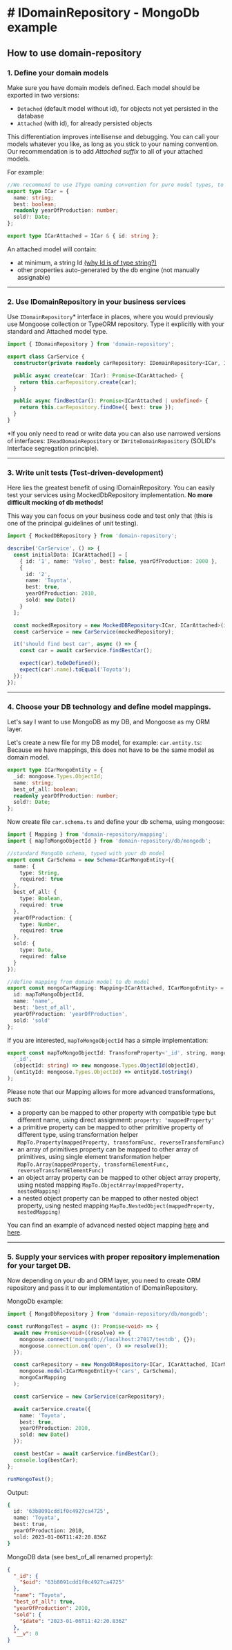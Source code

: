 # # IDomainRepository - MongoDb example

## How to use domain-repository

### 1. Define your domain models

Make sure you have domain models defined. Each model should be exported in two versions:

- `Detached` (default model without id), for objects not yet persisted in the database
- `Attached` (with id), for already persisted objects

This differentiation improves intellisense and debugging. You can call your models whatever you like, as long as you stick to your naming convention. Our recommendation is to add _Attached suffix_ to all of your attached models.

For example:

```typescript
//We recommend to use IType naming convention for pure model types, to distinguish them from classes
export type ICar = {
  name: string;
  best: boolean;
  readonly yearOfProduction: number;
  sold?: Date;
};

export type ICarAttached = ICar & { id: string };
```

An attached model will contain:

- at minimum, a string Id [(why Id is of type string?)](https://github.com/lukaszwilisowski/domain-repository/blob/main/DISCUSSION.md#6-why-object-id-should-be-of-type-string)
- other properties auto-generated by the db engine (not manually assignable)

---

### 2. Use IDomainRepository in your business services

Use `IDomainRepository`\* interface in places, where you would previously use Mongoose collection or TypeORM repository. Type it explicitly with your standard and Attached model type.

```typescript
import { IDomainRepository } from 'domain-repository';

export class CarService {
  constructor(private readonly carRepository: IDomainRepository<ICar, ICarAttached>) {}

  public async create(car: ICar): Promise<ICarAttached> {
    return this.carRepository.create(car);
  }

  public async findBestCar(): Promise<ICarAttached | undefined> {
    return this.carRepository.findOne({ best: true });
  }
}
```

\*If you only need to read or write data you can also use narrowed versions of interfaces: `IReadDomainRepository` or `IWriteDomainRepository` (SOLID's Interface segregation principle).

---

### 3. Write unit tests (Test-driven-development)

Here lies the greatest benefit of using IDomainRepository. You can easily test your services using MockedDbRepository implementation. **No more difficult mocking of db methods!**

This way you can focus on your business code and test only that (this is one of the principal guidelines of unit testing).

```typescript
import { MockedDBRepository } from 'domain-repository';

describe('CarService', () => {
  const initialData: ICarAttached[] = [
    { id: '1', name: 'Volvo', best: false, yearOfProduction: 2000 },
    {
      id: '2',
      name: 'Toyota',
      best: true,
      yearOfProduction: 2010,
      sold: new Date()
    }
  ];

  const mockedRepository = new MockedDBRepository<ICar, ICarAttached>(initialData);
  const carService = new CarService(mockedRepository);

  it('should find best car', async () => {
    const car = await carService.findBestCar();

    expect(car).toBeDefined();
    expect(car!.name).toEqual('Toyota');
  });
});
```

---

### 4. Choose your DB technology and define model mappings.

Let's say I want to use MongoDB as my DB, and Mongoose as my ORM layer.

Let's create a new file for my DB model, for example: `car.entity.ts`:
Because we have mappings, this does not have to be the same model as domain model.

```typescript
export type ICarMongoEntity = {
  _id: mongoose.Types.ObjectId;
  name: string;
  best_of_all: boolean;
  readonly yearOfProduction: number;
  sold?: Date;
};
```

Now create file `car.schema.ts` and define your db schema, using mongoose:

```typescript
import { Mapping } from 'domain-repository/mapping';
import { mapToMongoObjectId } from 'domain-repository/db/mongodb';

//standard MongoDb schema, typed with your db model
export const CarSchema = new Schema<ICarMongoEntity>({
  name: {
    type: String,
    required: true
  },
  best_of_all: {
    type: Boolean,
    required: true
  },
  yearOfProduction: {
    type: Number,
    required: true
  },
  sold: {
    type: Date,
    required: false
  }
});

//define mapping from domain model to db model
export const mongoCarMapping: Mapping<ICarAttached, ICarMongoEntity> = {
  id: mapToMongoObjectId,
  name: 'name',
  best: 'best_of_all',
  yearOfProduction: 'yearOfProduction',
  sold: 'sold'
};
```

If you are interested, `mapToMongoObjectId` has a simple implementation:

```typescript
export const mapToMongoObjectId: TransformProperty<'_id', string, mongoose.Types.ObjectId> = MapTo.Property(
  '_id',
  (objectId: string) => new mongoose.Types.ObjectId(objectId),
  (entityId: mongoose.Types.ObjectId) => entityId.toString()
);
```

Please note that our Mapping allows for more advanced transformations, such as:

- a property can be mapped to other property with compatible type but different name, using direct assignment: `property: 'mappedProperty'`
- a primitive property can be mapped to other primitive property of different type, using transformation helper `MapTo.Property(mappedProperty, transformFunc, reverseTransformFunc)`
- an array of primitives property can be mapped to other array of primitives, using single element transformation helper `MapTo.Array(mappedProperty, transformElementFunc, reverseTransformElementFunc)`
- an object array property can be mapped to other object array property, using nested mapping `MapTo.ObjectArray(mappedProperty, nestedMapping)`
- a nested object property can be mapped to other nested object property, using nested mapping `MapTo.NestedObject(mappedProperty, nestedMapping)`

You can find an example of advanced nested object mapping [here](https://github.com/lukaszwilisowski/domain-repository/blob/main/test/db/mongodb/entities/car/car.entity.ts) and [here](https://github.com/lukaszwilisowski/domain-repository/blob/main/test/object-entity-mapper/_models/example.mapping.ts).

---

### 5. Supply your services with proper repository implemenation for your target DB.

Now depending on your db and ORM layer, you need to create ORM repository and pass it to our implementation of IDomainRepository.

MongoDb example:

```typescript
import { MongoDbRepository } from 'domain-repository/db/mongodb';

const runMongoTest = async (): Promise<void> => {
  await new Promise<void>((resolve) => {
    mongoose.connect('mongodb://localhost:27017/testdb', {});
    mongoose.connection.on('open', () => resolve());
  });

  const carRepository = new MongoDbRepository<ICar, ICarAttached, ICarMongoEntity>(
    mongoose.model<ICarMongoEntity>('cars', CarSchema),
    mongoCarMapping
  );

  const carService = new CarService(carRepository);

  await carService.create({
    name: 'Toyota',
    best: true,
    yearOfProduction: 2010,
    sold: new Date()
  });

  const bestCar = await carService.findBestCar();
  console.log(bestCar);
};

runMongoTest();
```

Output:

```bash
{
  id: '63b8091cdd1f0c4927ca4725',
  name: 'Toyota',
  best: true,
  yearOfProduction: 2010,
  sold: 2023-01-06T11:42:20.836Z
}
```

MongoDB data (see best_of_all renamed property):

```json
{
  "_id": {
    "$oid": "63b8091cdd1f0c4927ca4725"
  },
  "name": "Toyota",
  "best_of_all": true,
  "yearOfProduction": 2010,
  "sold": {
    "$date": "2023-01-06T11:42:20.836Z"
  },
  "__v": 0
}
```
